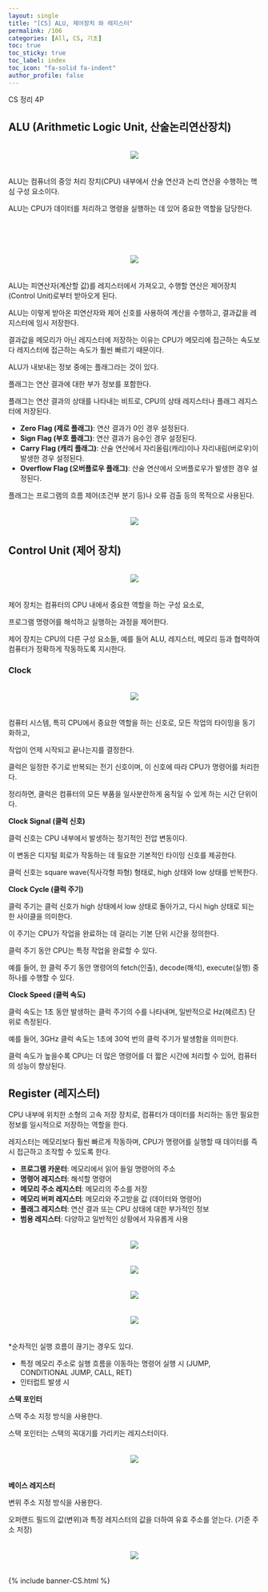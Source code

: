 ```yaml
---
layout: single
title: "[CS] ALU, 제어장치 와 레지스터"
permalink: /106
categories: [All, CS, 기초]
toc: true
toc_sticky: true
toc_label: index
toc_icon: "fa-solid fa-indent"
author_profile: false
--- 
```


CS 정리 4P

<div class="cl2"></div>

## ALU (Arithmetic Logic Unit, 산술논리연산장치)

<p align="center" style="margin: 34px 0 34px 0"><img src="../images/103md2.png"></p>

ALU는 컴퓨너의 중앙 처리 장치(CPU) 내부에서 산술 연산과 논리 연산을 수행하는 핵심 구성 요소이다.

ALU는 CPU가 데이터를 처리하고 명령을 실행하는 데 있어 중요한 역할을 담당한다.

<p align="center" style="margin: 84px 0 34px 0"><img src="../images/106md1.png"></p>

ALU는 피연산자(계산할 값)를 레지스터에서 가져오고, 수행할 연산은 제어장치(Control Unit)로부터 받아오게 된다.

ALU는 이렇게 받아온 피연산자와 제어 신호를 사용하여 계산을 수행하고, 결과값을 레지스터에 임시 저장한다.

결과값을 메모리가 아닌 레지스터에 저장하는 이유는 CPU가 메모리에 접근하는 속도보다 레지스터에 접근하는 속도가 훨씬 빠르기 때문이다.

<div class="cl3"></div>

ALU가 내보내는 정보 중에는 플래그라는 것이 있다.

플래그는 연산 결과에 대한 부가 정보를 포함한다.

<div class="cl3"></div>

플래그는 연산 결과의 상태를 나타내는 비트로, CPU의 상태 레지스터나 플래그 레지스터에 저장된다.

- **Zero Flag (제로 플래그)**: 연산 결과가 0인 경우 설정된다.
- **Sign Flag (부호 플래그)**: 연산 결과가 음수인 경우 설정된다.
- **Carry Flag (캐리 플래그)**: 산술 연산에서 자리올림(캐리)이나 자리내림(버로우)이 발생한 경우 설정된다.
- **Overflow Flag (오버플로우 플래그)**: 산술 연산에서 오버플로우가 발생한 경우 설정된다.

<div class="cl4"></div>

플래그는 프로그램의 흐름 제어(조건부 분기 등)나 오류 검출 등의 목적으로 사용된다.

<p align="center" style="margin: 34px 0 34px 0"><img src="../images/106md2.png"></p>

<div class="cl2"></div>

## Control Unit (제어 장치)

<p align="center" style="margin: 34px 0 34px 0"><img src="../images/106md3.png"></p>

제어 장치는 컴퓨터의 CPU 내에서 중요한 역할을 하는 구성 요소로,

프로그램 명령어를 해석하고 실행하는 과정을 제어한다.

제어 장치는 CPU의 다른 구성 요소들, 예를 들어 ALU, 레지스터, 메모리 등과 협력하여 컴퓨터가 정확하게 작동하도록 지시한다.

<div class="cl3"></div>

### Clock

<p align="center" style="margin: 34px 0 34px 0"><img src="../images/106md4.png"></p>

컴퓨터 시스템, 특히 CPU에서 중요한 역할을 하는 신호로, 모든 작업의 타이밍을 동기화하고,

작업이 언제 시작되고 끝나는지를 결정한다.

클럭은 일정한 주기로 반복되는 전기 신호이며, 이 신호에 따라 CPU가 명령어를 처리한다.

정리하면, 클럭은 컴퓨터의 모든 부품을 일사분란하게 움직일 수 있게 하는 시간 단위이다.

<div class="cl3"></div>

**Clock Signal (클럭 신호)**

클럭 신호는 CPU 내부에서 발생하는 정기적인 전압 변동이다.

이 변동은 디지털 회로가 작동하는 데 필요한 기본적인 타이밍 신호를 제공한다.

<div class="cl4"></div>

클럭 신호는 square wave(직사각형 파형) 형태로, high 상태와 low 상태를 반복한다.

<div class="cl3"></div>

**Clock Cycle (클럭 주기)**

클럭 주기는 클럭 신호가 high 상태에서 low 상태로 돌아가고, 다시 high 상태로 되는 한 사이클을 의미한다.

이 주기는 CPU가 작업을 완료하는 데 걸리는 기본 단위 시간을 정의한다.

<div class="cl4"></div>

클럭 주기 동안 CPU는 특정 작업을 완료할 수 있다.

예를 들어, 한 클럭 주기 동안 명령어의 fetch(인출), decode(해석), execute(실행) 중 하나를 수행할 수 있다.

<div class="cl3"></div>

**Clock Speed (클럭 속도)**

클럭 속도는 1초 동안 발생하는 클럭 주기의 수를 나타내며, 일반적으로 Hz(헤르츠) 단위로 측정된다.

예를 들어, 3GHz 클럭 속도는 1초에 30억 번의 클럭 주기가 발생함을 의미한다.

<div class="cl4"></div>

클럭 속도가 높을수록 CPU는 더 많은 명령어를 더 짧은 시간에 처리할 수 있어, 컴퓨터의 성능이 향상된다.

<div class="cl2"></div>

## Register (레지스터)

CPU 내부에 위치한 소형의 고속 저장 장치로, 컴퓨터가 데이터를 처리하는 동안 필요한 정보를 일시적으로 저장하는 역할을 한다.

레지스터는 메모리보다 훨씬 빠르게 작동하며, CPU가 명령어를 실행할 때 데이터를 즉시 접근하고 조작할 수 있도록 한다.

<div class="cl4"></div>

- **프로그램 카운터**: 메모리에서 읽어 들일 명령어의 주소
- **명령어 레지스터**: 해석할 명령어
- **메모리 주소 레지스터**: 메모리의 주소를 저장
- **메모리 버퍼 레지스터**: 메모리와 주고받을 값 (데이터와 명령어)
- **플래그 레지스터**: 연산 결과 또는 CPU 상태에 대한 부가적인 정보
- **범용 레지스터**: 다양하고 일반적인 상황에서 자유롭게 사용

<p align="center" style="margin: 34px 0 34px 0"><img src="../images/106md5.png"></p>

<p align="center" style="margin: 34px 0 34px 0"><img src="../images/106md6.png"></p>

<p align="center" style="margin: 34px 0 34px 0"><img src="../images/106md7.png"></p>

<p align="center" style="margin: 34px 0 34px 0"><img src="../images/106md8.png"></p>

*순차적인 실행 흐름이 끊기는 경우도 있다.

- 특정 메모리 주소로 실행 흐름을 이동하는 명령어 실행 시 (JUMP, CONDITIONAL JUMP, CALL, RET)
- 인터럽트 발생 시

<div class="cl3"></div>

**스택 포인터**

스택 주소 지정 방식을 사용한다.

스택 포인터는 스택의 꼭대기를 가리키는 레지스터이다.

<p align="center" style="margin: 34px 0 34px 0"><img src="../images/106md9.png"></p>

<div class="cl3"></div>

**베이스 레지스터**

변위 주소 지정 방식을 사용한다.

오퍼랜드 필드의 값(변위)과 특정 레지스터의 값을 더하여 유효 주소를 얻는다. (기준 주소 저장)

<p align="center" style="margin: 34px 0 34px 0"><img src="../images/106md10.png"></p>

{% include banner-CS.html %}